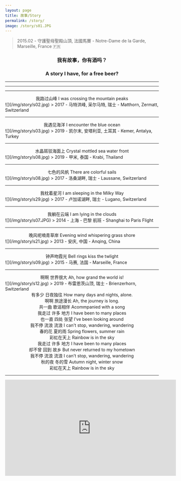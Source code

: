 ```yaml
---
layout: page
title: 故事/Story
permalink: /story/
image: /story/s01.JPG
---
```

> 2015.02 - 守護聖母聖殿山頂, 法國馬賽 - Notre-Dame de la Garde, Marseille, France 🇫🇷 

### <center>我有故事，你有酒吗？</center>  
### <center>A story I have, for a free beer?</center>  

---
<!---
<audio controls="controls">
  <source src="/music/rainbow.mp3" type="audio/mpeg">
<embed width="100%" src="/music/rainbow.mp3" />
</audio>
--->
---

<!---
虞美人 · 聽雨    
TUNE: YU MEI REN  "Fair Lady Yu"; TITLE: LISTENING TO THE RAIN  

蔣捷(南宋)    
-- JIANG JIE (1245 -1301)  -- Translated by Frank C Yue  

少年聽雨歌樓上，紅燭昏羅帳。    
I listened to the rain in m'youth,  In romantic song-house uncouth --  
There the silken curtains were lit,  By dim light red candles transmit.  

壯年聽雨客舟中，江闊雲低，斷雁叫西風。    
Middle aged, I listened again, In a traveller's boat, to the rain --  
The sky was low, the river, wide. As a lone goose in the west wind cried.  

而今聽雨僧廬下，鬢已星星也。    
Th' sound of falling rain I now trace, In a monk's quiet lodging place,   
Where my temple hair's growing gray --   

悲歡離合總無情，一任階前，點滴到天明。     
Grief, joy, parting, union display. Their non-sentimental dismay.  
Falling on the steps O let the rain partake, Drop by drop slowly, till the day does break.  
--->

---
<center>我路过山峰 I was crossing the mountain peaks</center>  
![](/img/story/s02.jpg)
> 2017 - 马特洪峰, 采尔马特, 瑞士 - Matthorn, Zermatt, Switzerland 

---
<center>我遇见海洋 I encounter the blue ocean</center>  
![](/img/story/s03.jpg)
> 2019 - 凯尔末, 安塔利亚, 土耳其 - Kemer, Antalya, Turkey 

---
<center>水晶斑驳海面上 Crystal mottled sea water front</center> 
![](/img/story/s08.jpg)
> 2019 - 甲米, 泰国 - Krabi, Thailand

---
<center>七色的风帆 There are colorful sails</center>  
![](/img/story/s08.jpg)
> 2017 - 洛桑湖畔, 瑞士 - Laussane, Switzerland

---
<center>我枕着星河 I am sleeping in the Milky Way</center> 
![](/img/story/s29.jpg)
> 2017 - 卢加诺湖畔, 瑞士 - Lugano, Switzerland

---
<center>我躺在云端 I am lying in the clouds</center>  
![](/img/story/s07.JPG)
> 2014 - 上海 - 巴黎 航班 - Shanghai to Paris Flight

---
<center>晚风呢喃青草岸 Evening wind whispering grass shore</center>
![](/img/story/s21.jpg)
> 2013 - 安庆, 中国 - Anqing, China

---
<center>钟声吻霞光 Bell rings kiss the twlight</center> 
![](/img/story/s09.jpg)
> 2015 - 马赛, 法国 - Marseille, France

---
<center>啊啊 世界很大 Ah, how grand the world is!</center>
![](/img/story/s12.jpg)
> 2019 - 布雷恩茨山顶, 瑞士 - Brienzerhorn, Switzerland

<center>有多少 日夜独往 How many days and nights, alone.</center>  
<center>啊啊 旅途漫长 Ah, the journey is long.</center>  
<center>共一曲 歌谣相伴 Acommpanied with a song</center>  
<center>我走过 许多 地方 I have been to many places</center>  
<center>也一直 四处 张望 I’ve been looking around</center>  
<center>我不停 流浪 流浪  I can't stop, wandering, wandering</center>  
<center>春的花 夏的雨 Spring flowers, summer rain</center>  
<center>彩虹在天上 Rainbow is in the sky</center>  
<center>我走过 许多 地方  I have been to many places</center>  
<center>却不曾 回到 故乡 But never returned to my hometown</center>  
<center>我不停 流浪 流浪 I can't stop, wandering, wandering</center>  
<center>秋的夜 冬的雪 Autumn night, winter snow</center>  
<center>彩虹在天上 Rainbow is in the sky</center>  

---
<iframe width="560" height="315" src="https://www.youtube.com/embed/nuEu_5SlcFI" frameborder="0" allow="accelerometer; autoplay; encrypted-media; gyroscope; picture-in-picture" allowfullscreen></iframe>
